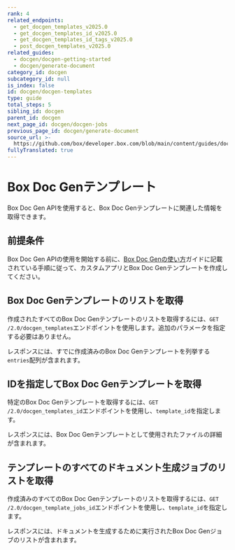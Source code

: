 ```yaml
---
rank: 4
related_endpoints:
  - get_docgen_templates_v2025.0
  - get_docgen_templates_id_v2025.0
  - get_docgen_templates_id_tags_v2025.0
  - post_docgen_templates_v2025.0
related_guides:
  - docgen/docgen-getting-started
  - docgen/generate-document
category_id: docgen
subcategory_id: null
is_index: false
id: docgen/docgen-templates
type: guide
total_steps: 5
sibling_id: docgen
parent_id: docgen
next_page_id: docgen/docgen-jobs
previous_page_id: docgen/generate-document
source_url: >-
  https://github.com/box/developer.box.com/blob/main/content/guides/docgen/docgen-templates.md
fullyTranslated: true
---
```

# Box Doc Genテンプレート

Box Doc Gen APIを使用すると、Box Doc Genテンプレートに関連した情報を取得できます。

## 前提条件

Box Doc Gen APIの使用を開始する前に、[Box Doc Genの使い方][docgen-prerequisites]ガイドに記載されている手順に従って、カスタムアプリとBox Doc Genテンプレートを作成してください。

## Box Doc Genテンプレートのリストを取得

作成されたすべてのBox Doc Genテンプレートのリストを取得するには、`GET /2.0/docgen_templates`エンドポイントを使用します。追加のパラメータを指定する必要はありません。

<Samples id="get_docgen_templates_v2025.0">

</Samples>

レスポンスには、すでに作成済みのBox Doc Genテンプレートを列挙する`entries`配列が含まれます。

## IDを指定してBox Doc Genテンプレートを取得

特定のBox Doc Genテンプレートを取得するには、`GET /2.0/docgen_templates_id`エンドポイントを使用し、`template_id`を指定します。

<Samples id="get_docgen_templates_id_v2025.0">

</Samples>

レスポンスには、Box Doc Genテンプレートとして使用されたファイルの詳細が含まれます。

## テンプレートのすべてのドキュメント生成ジョブのリストを取得

作成済みのすべてのBox Doc Genテンプレートのリストを取得するには、`GET /2.0/docgen_template_jobs_id`エンドポイントを使用し、`template_id`を指定します。

<Samples id="get_docgen_template_jobs_id_v2025.0">

</Samples>

レスポンスには、ドキュメントを生成するために実行されたBox Doc Genジョブのリストが含まれます。

[docgen-prerequisites]: g://docgen/docgen-getting-started
